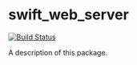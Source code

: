 # swift_web_server

[![Build Status](https://travis-ci.org/JustinMoser/SwiftWebServer.svg?branch=master)](https://travis-ci.org/JustinMoser/SwiftWebServer)

A description of this package.
